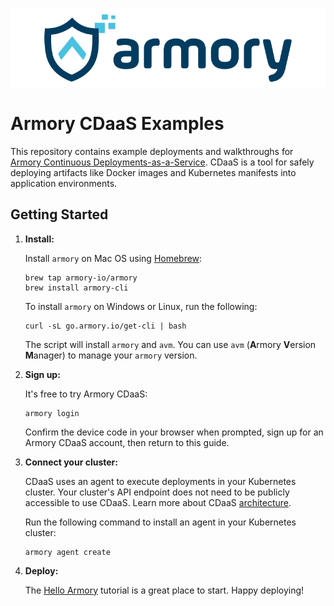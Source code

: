 ![Armory Logo](./assets/armory.svg)

# Armory CDaaS Examples

This repository contains example deployments and walkthroughs for [Armory Continuous Deployments-as-a-Service](https://docs.armory.io/cd-as-a-service/).
CDaaS is a tool for safely deploying artifacts like Docker images and Kubernetes manifests into application environments.

## Getting Started

1. **Install:**
    
    Install `armory` on Mac OS using [Homebrew](https://brew.sh/):

    ```shell
   brew tap armory-io/armory
   brew install armory-cli
   ```

    To install `armory` on Windows or Linux, run the following:

    ```shell
    curl -sL go.armory.io/get-cli | bash
    ```

    The script will install `armory` and `avm`. You can use `avm` (**A**rmory **V**ersion **M**anager) to manage your `armory` version. 


3. **Sign up:**

    It's free to try Armory CDaaS:

    ```shell
    armory login
    ```

    Confirm the device code in your browser when prompted, sign up for an Armory CDaaS account, then return to this guide.


5. **Connect your cluster:**
    
    CDaaS uses an agent to execute deployments in your Kubernetes cluster. Your cluster's API endpoint does not need
    to be publicly accessible to use CDaaS. Learn more about CDaaS [architecture](https://docs.armory.io/cd-as-a-service/concepts/architecture).

    Run the following command to install an agent in your Kubernetes cluster:

    ```shell
    armory agent create
    ```

6. **Deploy:**

    The [Hello Armory](/hello-armory) tutorial is a great place to start. Happy deploying!
